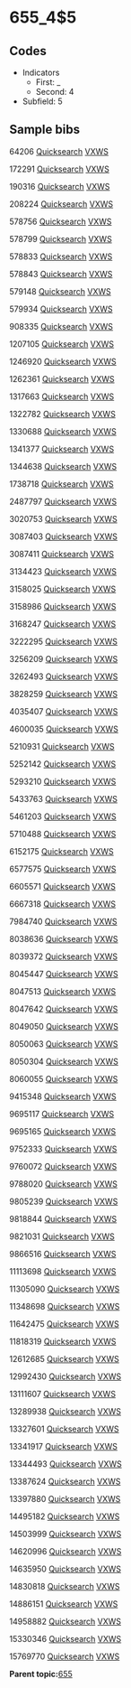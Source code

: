# 655\_4$5

## Codes

-   Indicators
    -   First: \_
    -   Second: 4
-   Subfield: 5

## Sample bibs

64206 [Quicksearch](https://search.library.yale.edu/catalog/64206) [VXWS](http://prodorbis.library.yale.edu:7014/vxws/GetHoldingsService?bibId=64206)

172291 [Quicksearch](https://search.library.yale.edu/catalog/172291) [VXWS](http://prodorbis.library.yale.edu:7014/vxws/GetHoldingsService?bibId=172291)

190316 [Quicksearch](https://search.library.yale.edu/catalog/190316) [VXWS](http://prodorbis.library.yale.edu:7014/vxws/GetHoldingsService?bibId=190316)

208224 [Quicksearch](https://search.library.yale.edu/catalog/208224) [VXWS](http://prodorbis.library.yale.edu:7014/vxws/GetHoldingsService?bibId=208224)

578756 [Quicksearch](https://search.library.yale.edu/catalog/578756) [VXWS](http://prodorbis.library.yale.edu:7014/vxws/GetHoldingsService?bibId=578756)

578799 [Quicksearch](https://search.library.yale.edu/catalog/578799) [VXWS](http://prodorbis.library.yale.edu:7014/vxws/GetHoldingsService?bibId=578799)

578833 [Quicksearch](https://search.library.yale.edu/catalog/578833) [VXWS](http://prodorbis.library.yale.edu:7014/vxws/GetHoldingsService?bibId=578833)

578843 [Quicksearch](https://search.library.yale.edu/catalog/578843) [VXWS](http://prodorbis.library.yale.edu:7014/vxws/GetHoldingsService?bibId=578843)

579148 [Quicksearch](https://search.library.yale.edu/catalog/579148) [VXWS](http://prodorbis.library.yale.edu:7014/vxws/GetHoldingsService?bibId=579148)

579934 [Quicksearch](https://search.library.yale.edu/catalog/579934) [VXWS](http://prodorbis.library.yale.edu:7014/vxws/GetHoldingsService?bibId=579934)

908335 [Quicksearch](https://search.library.yale.edu/catalog/908335) [VXWS](http://prodorbis.library.yale.edu:7014/vxws/GetHoldingsService?bibId=908335)

1207105 [Quicksearch](https://search.library.yale.edu/catalog/1207105) [VXWS](http://prodorbis.library.yale.edu:7014/vxws/GetHoldingsService?bibId=1207105)

1246920 [Quicksearch](https://search.library.yale.edu/catalog/1246920) [VXWS](http://prodorbis.library.yale.edu:7014/vxws/GetHoldingsService?bibId=1246920)

1262361 [Quicksearch](https://search.library.yale.edu/catalog/1262361) [VXWS](http://prodorbis.library.yale.edu:7014/vxws/GetHoldingsService?bibId=1262361)

1317663 [Quicksearch](https://search.library.yale.edu/catalog/1317663) [VXWS](http://prodorbis.library.yale.edu:7014/vxws/GetHoldingsService?bibId=1317663)

1322782 [Quicksearch](https://search.library.yale.edu/catalog/1322782) [VXWS](http://prodorbis.library.yale.edu:7014/vxws/GetHoldingsService?bibId=1322782)

1330688 [Quicksearch](https://search.library.yale.edu/catalog/1330688) [VXWS](http://prodorbis.library.yale.edu:7014/vxws/GetHoldingsService?bibId=1330688)

1341377 [Quicksearch](https://search.library.yale.edu/catalog/1341377) [VXWS](http://prodorbis.library.yale.edu:7014/vxws/GetHoldingsService?bibId=1341377)

1344638 [Quicksearch](https://search.library.yale.edu/catalog/1344638) [VXWS](http://prodorbis.library.yale.edu:7014/vxws/GetHoldingsService?bibId=1344638)

1738718 [Quicksearch](https://search.library.yale.edu/catalog/1738718) [VXWS](http://prodorbis.library.yale.edu:7014/vxws/GetHoldingsService?bibId=1738718)

2487797 [Quicksearch](https://search.library.yale.edu/catalog/2487797) [VXWS](http://prodorbis.library.yale.edu:7014/vxws/GetHoldingsService?bibId=2487797)

3020753 [Quicksearch](https://search.library.yale.edu/catalog/3020753) [VXWS](http://prodorbis.library.yale.edu:7014/vxws/GetHoldingsService?bibId=3020753)

3087403 [Quicksearch](https://search.library.yale.edu/catalog/3087403) [VXWS](http://prodorbis.library.yale.edu:7014/vxws/GetHoldingsService?bibId=3087403)

3087411 [Quicksearch](https://search.library.yale.edu/catalog/3087411) [VXWS](http://prodorbis.library.yale.edu:7014/vxws/GetHoldingsService?bibId=3087411)

3134423 [Quicksearch](https://search.library.yale.edu/catalog/3134423) [VXWS](http://prodorbis.library.yale.edu:7014/vxws/GetHoldingsService?bibId=3134423)

3158025 [Quicksearch](https://search.library.yale.edu/catalog/3158025) [VXWS](http://prodorbis.library.yale.edu:7014/vxws/GetHoldingsService?bibId=3158025)

3158986 [Quicksearch](https://search.library.yale.edu/catalog/3158986) [VXWS](http://prodorbis.library.yale.edu:7014/vxws/GetHoldingsService?bibId=3158986)

3168247 [Quicksearch](https://search.library.yale.edu/catalog/3168247) [VXWS](http://prodorbis.library.yale.edu:7014/vxws/GetHoldingsService?bibId=3168247)

3222295 [Quicksearch](https://search.library.yale.edu/catalog/3222295) [VXWS](http://prodorbis.library.yale.edu:7014/vxws/GetHoldingsService?bibId=3222295)

3256209 [Quicksearch](https://search.library.yale.edu/catalog/3256209) [VXWS](http://prodorbis.library.yale.edu:7014/vxws/GetHoldingsService?bibId=3256209)

3262493 [Quicksearch](https://search.library.yale.edu/catalog/3262493) [VXWS](http://prodorbis.library.yale.edu:7014/vxws/GetHoldingsService?bibId=3262493)

3828259 [Quicksearch](https://search.library.yale.edu/catalog/3828259) [VXWS](http://prodorbis.library.yale.edu:7014/vxws/GetHoldingsService?bibId=3828259)

4035407 [Quicksearch](https://search.library.yale.edu/catalog/4035407) [VXWS](http://prodorbis.library.yale.edu:7014/vxws/GetHoldingsService?bibId=4035407)

4600035 [Quicksearch](https://search.library.yale.edu/catalog/4600035) [VXWS](http://prodorbis.library.yale.edu:7014/vxws/GetHoldingsService?bibId=4600035)

5210931 [Quicksearch](https://search.library.yale.edu/catalog/5210931) [VXWS](http://prodorbis.library.yale.edu:7014/vxws/GetHoldingsService?bibId=5210931)

5252142 [Quicksearch](https://search.library.yale.edu/catalog/5252142) [VXWS](http://prodorbis.library.yale.edu:7014/vxws/GetHoldingsService?bibId=5252142)

5293210 [Quicksearch](https://search.library.yale.edu/catalog/5293210) [VXWS](http://prodorbis.library.yale.edu:7014/vxws/GetHoldingsService?bibId=5293210)

5433763 [Quicksearch](https://search.library.yale.edu/catalog/5433763) [VXWS](http://prodorbis.library.yale.edu:7014/vxws/GetHoldingsService?bibId=5433763)

5461203 [Quicksearch](https://search.library.yale.edu/catalog/5461203) [VXWS](http://prodorbis.library.yale.edu:7014/vxws/GetHoldingsService?bibId=5461203)

5710488 [Quicksearch](https://search.library.yale.edu/catalog/5710488) [VXWS](http://prodorbis.library.yale.edu:7014/vxws/GetHoldingsService?bibId=5710488)

6152175 [Quicksearch](https://search.library.yale.edu/catalog/6152175) [VXWS](http://prodorbis.library.yale.edu:7014/vxws/GetHoldingsService?bibId=6152175)

6577575 [Quicksearch](https://search.library.yale.edu/catalog/6577575) [VXWS](http://prodorbis.library.yale.edu:7014/vxws/GetHoldingsService?bibId=6577575)

6605571 [Quicksearch](https://search.library.yale.edu/catalog/6605571) [VXWS](http://prodorbis.library.yale.edu:7014/vxws/GetHoldingsService?bibId=6605571)

6667318 [Quicksearch](https://search.library.yale.edu/catalog/6667318) [VXWS](http://prodorbis.library.yale.edu:7014/vxws/GetHoldingsService?bibId=6667318)

7984740 [Quicksearch](https://search.library.yale.edu/catalog/7984740) [VXWS](http://prodorbis.library.yale.edu:7014/vxws/GetHoldingsService?bibId=7984740)

8038636 [Quicksearch](https://search.library.yale.edu/catalog/8038636) [VXWS](http://prodorbis.library.yale.edu:7014/vxws/GetHoldingsService?bibId=8038636)

8039372 [Quicksearch](https://search.library.yale.edu/catalog/8039372) [VXWS](http://prodorbis.library.yale.edu:7014/vxws/GetHoldingsService?bibId=8039372)

8045447 [Quicksearch](https://search.library.yale.edu/catalog/8045447) [VXWS](http://prodorbis.library.yale.edu:7014/vxws/GetHoldingsService?bibId=8045447)

8047513 [Quicksearch](https://search.library.yale.edu/catalog/8047513) [VXWS](http://prodorbis.library.yale.edu:7014/vxws/GetHoldingsService?bibId=8047513)

8047642 [Quicksearch](https://search.library.yale.edu/catalog/8047642) [VXWS](http://prodorbis.library.yale.edu:7014/vxws/GetHoldingsService?bibId=8047642)

8049050 [Quicksearch](https://search.library.yale.edu/catalog/8049050) [VXWS](http://prodorbis.library.yale.edu:7014/vxws/GetHoldingsService?bibId=8049050)

8050063 [Quicksearch](https://search.library.yale.edu/catalog/8050063) [VXWS](http://prodorbis.library.yale.edu:7014/vxws/GetHoldingsService?bibId=8050063)

8050304 [Quicksearch](https://search.library.yale.edu/catalog/8050304) [VXWS](http://prodorbis.library.yale.edu:7014/vxws/GetHoldingsService?bibId=8050304)

8060055 [Quicksearch](https://search.library.yale.edu/catalog/8060055) [VXWS](http://prodorbis.library.yale.edu:7014/vxws/GetHoldingsService?bibId=8060055)

9415348 [Quicksearch](https://search.library.yale.edu/catalog/9415348) [VXWS](http://prodorbis.library.yale.edu:7014/vxws/GetHoldingsService?bibId=9415348)

9695117 [Quicksearch](https://search.library.yale.edu/catalog/9695117) [VXWS](http://prodorbis.library.yale.edu:7014/vxws/GetHoldingsService?bibId=9695117)

9695165 [Quicksearch](https://search.library.yale.edu/catalog/9695165) [VXWS](http://prodorbis.library.yale.edu:7014/vxws/GetHoldingsService?bibId=9695165)

9752333 [Quicksearch](https://search.library.yale.edu/catalog/9752333) [VXWS](http://prodorbis.library.yale.edu:7014/vxws/GetHoldingsService?bibId=9752333)

9760072 [Quicksearch](https://search.library.yale.edu/catalog/9760072) [VXWS](http://prodorbis.library.yale.edu:7014/vxws/GetHoldingsService?bibId=9760072)

9788020 [Quicksearch](https://search.library.yale.edu/catalog/9788020) [VXWS](http://prodorbis.library.yale.edu:7014/vxws/GetHoldingsService?bibId=9788020)

9805239 [Quicksearch](https://search.library.yale.edu/catalog/9805239) [VXWS](http://prodorbis.library.yale.edu:7014/vxws/GetHoldingsService?bibId=9805239)

9818844 [Quicksearch](https://search.library.yale.edu/catalog/9818844) [VXWS](http://prodorbis.library.yale.edu:7014/vxws/GetHoldingsService?bibId=9818844)

9821031 [Quicksearch](https://search.library.yale.edu/catalog/9821031) [VXWS](http://prodorbis.library.yale.edu:7014/vxws/GetHoldingsService?bibId=9821031)

9866516 [Quicksearch](https://search.library.yale.edu/catalog/9866516) [VXWS](http://prodorbis.library.yale.edu:7014/vxws/GetHoldingsService?bibId=9866516)

11113698 [Quicksearch](https://search.library.yale.edu/catalog/11113698) [VXWS](http://prodorbis.library.yale.edu:7014/vxws/GetHoldingsService?bibId=11113698)

11305090 [Quicksearch](https://search.library.yale.edu/catalog/11305090) [VXWS](http://prodorbis.library.yale.edu:7014/vxws/GetHoldingsService?bibId=11305090)

11348698 [Quicksearch](https://search.library.yale.edu/catalog/11348698) [VXWS](http://prodorbis.library.yale.edu:7014/vxws/GetHoldingsService?bibId=11348698)

11642475 [Quicksearch](https://search.library.yale.edu/catalog/11642475) [VXWS](http://prodorbis.library.yale.edu:7014/vxws/GetHoldingsService?bibId=11642475)

11818319 [Quicksearch](https://search.library.yale.edu/catalog/11818319) [VXWS](http://prodorbis.library.yale.edu:7014/vxws/GetHoldingsService?bibId=11818319)

12612685 [Quicksearch](https://search.library.yale.edu/catalog/12612685) [VXWS](http://prodorbis.library.yale.edu:7014/vxws/GetHoldingsService?bibId=12612685)

12992430 [Quicksearch](https://search.library.yale.edu/catalog/12992430) [VXWS](http://prodorbis.library.yale.edu:7014/vxws/GetHoldingsService?bibId=12992430)

13111607 [Quicksearch](https://search.library.yale.edu/catalog/13111607) [VXWS](http://prodorbis.library.yale.edu:7014/vxws/GetHoldingsService?bibId=13111607)

13289938 [Quicksearch](https://search.library.yale.edu/catalog/13289938) [VXWS](http://prodorbis.library.yale.edu:7014/vxws/GetHoldingsService?bibId=13289938)

13327601 [Quicksearch](https://search.library.yale.edu/catalog/13327601) [VXWS](http://prodorbis.library.yale.edu:7014/vxws/GetHoldingsService?bibId=13327601)

13341917 [Quicksearch](https://search.library.yale.edu/catalog/13341917) [VXWS](http://prodorbis.library.yale.edu:7014/vxws/GetHoldingsService?bibId=13341917)

13344493 [Quicksearch](https://search.library.yale.edu/catalog/13344493) [VXWS](http://prodorbis.library.yale.edu:7014/vxws/GetHoldingsService?bibId=13344493)

13387624 [Quicksearch](https://search.library.yale.edu/catalog/13387624) [VXWS](http://prodorbis.library.yale.edu:7014/vxws/GetHoldingsService?bibId=13387624)

13397880 [Quicksearch](https://search.library.yale.edu/catalog/13397880) [VXWS](http://prodorbis.library.yale.edu:7014/vxws/GetHoldingsService?bibId=13397880)

14495182 [Quicksearch](https://search.library.yale.edu/catalog/14495182) [VXWS](http://prodorbis.library.yale.edu:7014/vxws/GetHoldingsService?bibId=14495182)

14503999 [Quicksearch](https://search.library.yale.edu/catalog/14503999) [VXWS](http://prodorbis.library.yale.edu:7014/vxws/GetHoldingsService?bibId=14503999)

14620996 [Quicksearch](https://search.library.yale.edu/catalog/14620996) [VXWS](http://prodorbis.library.yale.edu:7014/vxws/GetHoldingsService?bibId=14620996)

14635950 [Quicksearch](https://search.library.yale.edu/catalog/14635950) [VXWS](http://prodorbis.library.yale.edu:7014/vxws/GetHoldingsService?bibId=14635950)

14830818 [Quicksearch](https://search.library.yale.edu/catalog/14830818) [VXWS](http://prodorbis.library.yale.edu:7014/vxws/GetHoldingsService?bibId=14830818)

14886151 [Quicksearch](https://search.library.yale.edu/catalog/14886151) [VXWS](http://prodorbis.library.yale.edu:7014/vxws/GetHoldingsService?bibId=14886151)

14958882 [Quicksearch](https://search.library.yale.edu/catalog/14958882) [VXWS](http://prodorbis.library.yale.edu:7014/vxws/GetHoldingsService?bibId=14958882)

15330346 [Quicksearch](https://search.library.yale.edu/catalog/15330346) [VXWS](http://prodorbis.library.yale.edu:7014/vxws/GetHoldingsService?bibId=15330346)

15769770 [Quicksearch](https://search.library.yale.edu/catalog/15769770) [VXWS](http://prodorbis.library.yale.edu:7014/vxws/GetHoldingsService?bibId=15769770)

**Parent topic:**[655](../../tags/655/655.md)

